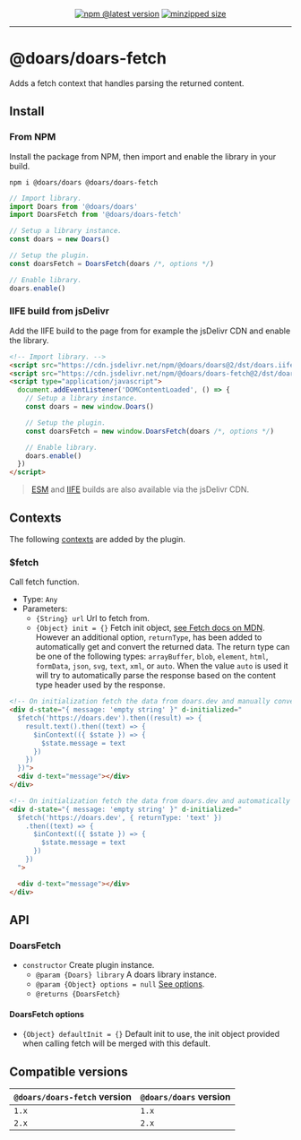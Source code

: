 <div align="center">

[![npm @latest version](https://img.shields.io/npm/v/@doars/doars-fetch.svg?label=Version&style=flat-square&maxAge=86400)](https://www.npmjs.com/package/@doars/doars-fetch)
[![minzipped size](https://img.shields.io/bundlephobia/minzip/@doars/doars-fetch?label=Size&style=flat-square&maxAge=86400)](https://www.npmjs.com/package/@doars/doars-fetch)

</div>

<hr/>

# @doars/doars-fetch

Adds a fetch context that handles parsing the returned content.

## Install

### From NPM

Install the package from NPM, then import and enable the library in your build.

```
npm i @doars/doars @doars/doars-fetch
```

```JavaScript
// Import library.
import Doars from '@doars/doars'
import DoarsFetch from '@doars/doars-fetch'

// Setup a library instance.
const doars = new Doars()

// Setup the plugin.
const doarsFetch = DoarsFetch(doars /*, options */)

// Enable library.
doars.enable()
```

### IIFE build from jsDelivr

Add the IIFE build to the page from for example the jsDelivr CDN and enable the
library.

```HTML
<!-- Import library. -->
<script src="https://cdn.jsdelivr.net/npm/@doars/doars@2/dst/doars.iife.js"></script>
<script src="https://cdn.jsdelivr.net/npm/@doars/doars-fetch@2/dst/doars-fetch.iife.js"></script>
<script type="application/javascript">
  document.addEventListener('DOMContentLoaded', () => {
    // Setup a library instance.
    const doars = new window.Doars()

    // Setup the plugin.
    const doarsFetch = new window.DoarsFetch(doars /*, options */)

    // Enable library.
    doars.enable()
  })
</script>
```

> [ESM](https://cdn.jsdelivr.net/npm/@doars/doars-fetch@2/dst/doars-fetch.esm.js)
> and
> [IIFE](https://cdn.jsdelivr.net/npm/@doars/doars-fetch@2/dst/doars-fetch.iife.js)
> builds are also available via the jsDelivr CDN.

## Contexts

The following
[contexts](https://github.com/doars/doars/tree/main/packages/doars#contexts) are
added by the plugin.

### \$fetch

Call fetch function.

- Type: `Any`
- Parameters:
  - `{String} url` Url to fetch from.
  - `{Object} init = {}` Fetch init object,
    [see Fetch docs on MDN](https://developer.mozilla.org/docs/Web/API/WindowOrWorkerGlobalScope/fetch#parameters).
    However an additional option, `returnType`, has been added to automatically
    get and convert the returned data. The return type can be one of the
    following types: `arrayBuffer`, `blob`, `element`, `html`, `formData`,
    `json`, `svg`, `text`, `xml`, or `auto`. When the value `auto` is used it
    will try to automatically parse the response based on the content type
    header used by the response.

```HTML
<!-- On initialization fetch the data from doars.dev and manually convert it to text and store it as text on the message variable of the state. -->
<div d-state="{ message: 'empty string' }" d-initialized="
  $fetch('https://doars.dev').then((result) => {
    result.text().then((text) => {
      $inContext(({ $state }) => {
        $state.message = text
      })
    })
  })">
  <div d-text="message"></div>
</div>

<!-- On initialization fetch the data from doars.dev and automatically convert it to text and store it as text on the message variable of the state. -->
<div d-state="{ message: 'empty string' }" d-initialized="
  $fetch('https://doars.dev', { returnType: 'text' })
    .then((text) => {
      $inContext(({ $state }) => {
        $state.message = text
      })
    })
  ">

  <div d-text="message"></div>
</div>
```

## API

### DoarsFetch

- `constructor` Create plugin instance.
  - `@param {Doars} library` A doars library instance.
  - `@param {Object} options = null` [See options](#doarsstorertc-options).
  - `@returns {DoarsFetch}`

#### DoarsFetch options

- `{Object} defaultInit = {}` Default init to use, the init object provided when
  calling fetch will be merged with this default.

## Compatible versions

| `@doars/doars-fetch` version | `@doars/doars` version |
| ---------------------------- | ---------------------- |
| `1.x`                        | `1.x`                  |
| `2.x`                        | `2.x`                  |
